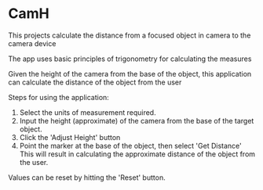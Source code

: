 # CamH
This projects calculate the distance from a focused object in camera to the camera device

The app uses basic principles of trigonometry for calculating the measures

Given the height of the camera from the base of the object, this application can calculate the distance of the object from the user

Steps for using the application:

1. Select the units of measurement required.
2. Input the height (approximate) of the camera from the base of the target object.
3. Click the 'Adjust Height' button
4. Point the marker at the base of the object, then select 'Get Distance' This will result in calculating the approximate distance of the object from the      user.

Values can be reset by hitting the 'Reset' button.
